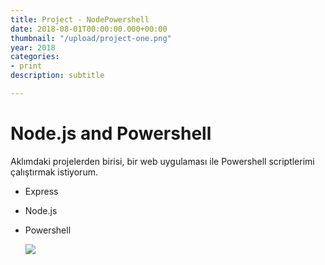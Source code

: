 ```yaml
---
title: Project - NodePowershell
date: 2018-08-01T00:00:00.000+00:00
thumbnail: "/upload/project-one.png"
year: 2018
categories:
- print
description: subtitle

---
```

# Node.js and Powershell

Aklımdaki projelerden birisi, bir web uygulaması ile Powershell scriptlerimi çalıştırmak istiyorum.

* Express
* Node.js
* Powershell

  ![](/upload/project-one.png)
